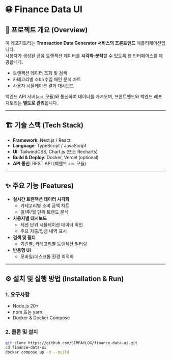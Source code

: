 # 🌐 Finance Data UI

## 📌 프로젝트 개요 (Overview)
이 레포지토리는 **Transaction Data Generator 서비스의 프론트엔드** 애플리케이션입니다.  
사용자가 생성된 금융 트랜잭션 데이터를 **시각화·분석**할 수 있도록 웹 인터페이스를 제공합니다.

- 트랜잭션 데이터 조회 및 검색
- 카테고리별 소비/수입 패턴 분석 차트
- 사용자 시뮬레이션 결과 대시보드

백엔드 API 서버(`api` 모듈)와 통신하여 데이터를 가져오며, 프론트엔드와 백엔드 레포지토리는 **별도로 관리**됩니다.

---

## 🏗 기술 스택 (Tech Stack)
- **Framework**: Next.js / React
- **Language**: TypeScript / JavaScript
- **UI**: TailwindCSS, Chart.js (또는 Recharts)
- **Build & Deploy**: Docker, Vercel (optional)
- **API 통신**: REST API (백엔드 `api` 모듈)

---

## ✨ 주요 기능 (Features)
- **실시간 트랜잭션 데이터 시각화**
  - 카테고리별 소비 금액 차트
  - 일/주/월 단위 트렌드 분석
- **사용자별 대시보드**
  - 세션 단위 시뮬레이션 데이터 확인
  - 주요 지출/입금 내역 표시
- **검색 및 필터**
  - 기간별, 카테고리별 트랜잭션 필터링
- **반응형 UI**
  - 모바일/데스크톱 환경 최적화

---

## ⚙️ 설치 및 실행 방법 (Installation & Run)

### 1. 요구사항
- Node.js 20+
- npm 또는 yarn
- Docker & Docker Compose

### 2. 클론 및 설치
```bash
git clone https://github.com/SIMPAYLOG/finance-data-ui.git
cd finance-data-ui
docker compose up -d --build
